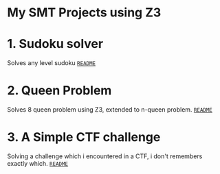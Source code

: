 # My SMT Projects using Z3

# 1. Sudoku solver
Solves any level sudoku
[`README`](sudoku/README.md)

# 2. Queen Problem
Solves 8 queen problem using Z3, extended to n-queen problem.
[`README`](queen_problem/README.md)

# 3. A Simple CTF challenge
Solving a challenge which i encountered in a CTF, i don't remembers exactly which.
[`README`](simple_ctf_challenge/README.md)
